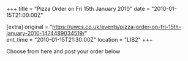 +++
title = "Pizza Order on Fri 15th January 2010"
date = "2010-01-15T21:00:00Z"

[extra]
original = "https://uwcs.co.uk/events/pizza-order-on-fri-15th-january-2010-1474489034519/"    
ent_time = "2010-01-15T21:30:00Z"
location = "LIB2"
+++

Choose from here and post your order below

